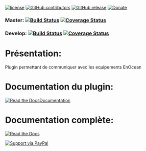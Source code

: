 
[![license](https://img.shields.io/github/license/NextDom/plugin-enocean.svg)](./LICENSE) [![GitHub contributors](https://img.shields.io/github/contributors/NextDom/plugin-enocean.svg)](../../graphs/contributors) [![GitHub release](https://img.shields.io/github/release/NextDom/plugin-enocean.svg)](../../releases) [![Donate](https://img.shields.io/badge/Donate-PayPal-green.svg)](https://www.paypal.me/ethal)

### Master: [![Build Status](https://travis-ci.org/NextDom/plugin-enocean.svg?branch=master)](https://travis-ci.org/NextDom/plugin-enocean)  [![Coverage Status](https://coveralls.io/repos/github/NextDom/plugin-enocean/badge.svg?branch=master)](https://coveralls.io/github/NextDom/plugin-AndroidRemoteControl?branch=master)

### Develop: [![Build Status](https://travis-ci.org/NextDom/plugin-enocean.svg?branch=develop)](https://travis-ci.org/NextDom/plugin-enocean)  [![Coverage Status](https://coveralls.io/repos/github/NextDom/plugin-enocean/badge.svg?branch=develop)](https://coveralls.io/github/NextDom/plugin-enocean?branch=develop)

# Présentation:

Plugin permettant de communiquer avec les equipements EnOcean

# Documentation du plugin:
[![Read the Docs](https://img.shields.io/readthedocs/pip.svg)](docs/fr_FR/index.md)[Documentation](docs/fr_FR/index.md)

# Documentation complète:

[![Read the Docs](plugin_info/enocean_icon.png)](https://NextDom.github.io/plugin-enocean)


[![Support via PayPal](https://cdn.rawgit.com/twolfson/paypal-github-button/1.0.0/dist/button.svg)](https://www.paypal.me/ethal/)
